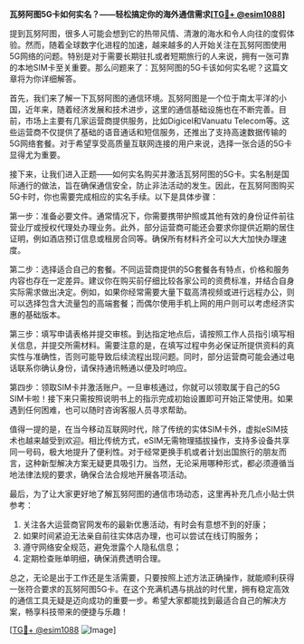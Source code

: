 **瓦努阿图5G卡如何实名？——轻松搞定你的海外通信需求[[TG💪+ @esim1088](https://t.me/s/esim1088)]**

提到瓦努阿图，很多人可能会想到它的热带风情、清澈的海水和令人向往的度假体验。然而，随着全球数字化进程的加速，越来越多的人开始关注在瓦努阿图使用5G网络的问题。特别是对于需要长期驻扎或者短期旅行的人来说，拥有一张可靠的本地SIM卡至关重要。那么问题来了：瓦努阿图的5G卡该如何实名呢？这篇文章将为你详细解答。

首先，我们来了解一下瓦努阿图的通信环境。瓦努阿图是一个位于南太平洋的小国，近年来，随着经济发展和技术进步，这里的通信基础设施也在不断完善。目前，市场上主要有几家运营商提供服务，比如Digicel和Vanuatu Telecom等。这些运营商不仅提供了基础的语音通话和短信服务，还推出了支持高速数据传输的5G网络套餐。对于希望享受高质量互联网连接的用户来说，选择一张合适的5G卡显得尤为重要。

接下来，让我们进入正题——如何实名购买并激活瓦努阿图的5G卡。实名制是国际通行的做法，旨在确保通信安全，防止非法活动的发生。因此，在瓦努阿图购买5G卡时，你也需要完成相应的实名手续。以下是具体步骤：

第一步：准备必要文件。通常情况下，你需要携带护照或其他有效的身份证件前往营业厅或授权代理处办理业务。此外，部分运营商可能还会要求你提供近期的居住证明，例如酒店预订信息或租房合同等。确保所有材料齐全可以大大加快办理速度。

第二步：选择适合自己的套餐。不同运营商提供的5G套餐各有特点，价格和服务内容也存在一定差异。建议你在购买前仔细比较各家公司的资费标准，并结合自身实际需求做出决定。例如，如果你经常需要大量下载高清视频或进行远程办公，则可以选择包含大流量包的高端套餐；而偶尔使用手机上网的用户则可以考虑经济实惠的基础版本。

第三步：填写申请表格并提交审核。到达指定地点后，请按照工作人员指引填写相关信息，并提交所需材料。需要注意的是，在填写过程中务必保证所提供资料的真实性与准确性，否则可能导致后续流程出现问题。同时，部分运营商可能会通过电话联系你确认身份，请保持通讯畅通以便及时响应。

第四步：领取SIM卡并激活账户。一旦审核通过，你就可以领取属于自己的5G SIM卡啦！接下来只需按照说明书上的指示完成初始设置即可开始正常使用。如果遇到任何困难，也可以随时咨询客服人员寻求帮助。

值得一提的是，在当今移动互联网时代，除了传统的实体SIM卡外，虚拟eSIM技术也越来越受到欢迎。相比传统方式，eSIM无需物理插拔操作，支持多设备共享同一号码，极大地提升了便利性。对于经常更换手机或者计划出国旅行的朋友而言，这种新型解决方案无疑更具吸引力。当然，无论采用哪种形式，都必须遵循当地法律法规的要求，确保合法合规地开展各项活动。

最后，为了让大家更好地了解瓦努阿图的通信市场动态，这里再补充几点小贴士供参考：
1. 关注各大运营商官网发布的最新优惠活动，有时会有意想不到的好康；
2. 如果时间紧迫无法亲自前往实体店办理，也可以尝试在线订购服务；
3. 遵守网络安全规范，避免泄露个人隐私信息；
4. 定期检查账单明细，确保消费透明合理。

总之，无论是出于工作还是生活需要，只要按照上述方法正确操作，就能顺利获得一张符合要求的瓦努阿图5G卡。在这个充满机遇与挑战的时代里，拥有稳定高效的通信工具无疑是迈向成功的重要一步。希望大家都能找到最适合自己的解决方案，畅享科技带来的便捷与乐趣！

[[TG💪+ @esim1088](https://t.me/s/esim1088) ![Image](https://i.postimg.cc/4NQfJmqS/Snipaste-2025-05-13-00-14-12.png)]